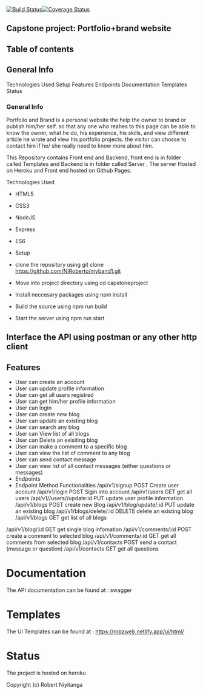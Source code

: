 [![Build Status](https://travis-ci.com/NIRoberto/myband1.svg?branch=develop)](https://travis-ci.com/NIRoberto/myband1)[![Coverage Status](https://coveralls.io/repos/github/NIRoberto/myband1/badge.svg?branch=ch-increase-coverage)](https://coveralls.io/github/NIRoberto/myband1?branch=ch-increase-coverage)
## Capstone project: Portfolio+brand website
## Table of contents
## General Info
Technologies Used
Setup
Features
Endpoints
Documentation
Templates
Status

### General Info
Portfolio and Brand is a personal website the help the owner to brand or publish him/her self. so that any one who reahes to this page can be able to know the owner, what he do, his experience, his skills, and view different article he wrote and view his portfolio projects. the visitor can chosse to contact him if he/ she really need to know more about him.

This Repository contains Front end and Backend, front end is in folder called Templates and Backend is in folder called Server , The server Hosted on Heroku and Front end hosted on Github Pages.

Technologies Used
- HTML5
- CSS3
- NodeJS
- Express
- ES6
- Setup

- clone the repository using git clone https://github.com/NIRoberto/myband1.git
- Move into project directory using cd capstoneproject
- Install neccesary packages using npm install
- Build the source using npm run build
- Start the server using npm run start

## Interface the API using postman or any other http client
## Features
- User can create an account
- User can update profile information
- User can get all users registred
- User can get him/her profile information
- User can login
- User can create new blog
- User can update an existing blog
- User can search any blog
- User can View list of all blogs
- User can Delete an exisiting blog
- User can make a comment to a specific blog
- User can view the list of comment to any blog
- User can send contact message
- User can view list of all contact messages (either questions or messages)
- Endpoints
- Endpoint	Method	Functionalities
/api/v1/signup	POST	Create user account
/api/v1/login	POST	Sigin into account
/api/v1/users	GET	get all users
/api/v1//users//update:id	PUT	update user profile information
/api/v1/blogs	POST	create new Blog
/api/v1/blog/update/:id	PUT	update an existing blog
/api/v1/blogs/delete/:id	DELETE	delete an existing blog
/api/v1/blogs	GET	get list of all blogs

/api/v1/blog/:id	GET	get single blog infomation
/api/v1/comments/:id	POST	create a comment to selected blog
/api/v1/comments/:id	GET	get all comments from selected blog
/api/v1/contacts	POST	send a contact (message or question)
/api/v1/contacts	GET	get all questions

# Documentation
The API documentation can be found at : swagger 

# Templates
The UI Templates can be found at : https://robzweb.netlify.app/ui/html/

# Status
The project is hosted on heroku

Copyright (c)  Robert Niyitanga
